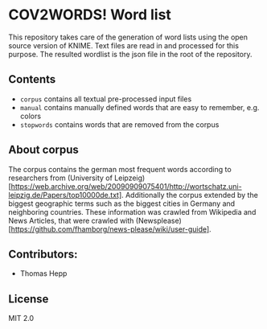 # COV2WORDS! Word list

This repository takes care of the generation of word lists using the open source version of KNIME. Text files are read in and processed for this purpose. The resulted wordlist is the json file in the root of the repository.

## Contents

- `corpus` contains all textual pre-processed input files
- `manual` contains manually defined words that are easy to remember, e.g. colors
- `stopwords` contains words that are removed from the corpus

## About corpus

The corpus contains the german most frequent words according to researchers from (University of Leipzeig)[https://web.archive.org/web/20090909075401/http://wortschatz.uni-leipzig.de/Papers/top10000de.txt].
Additionally the corpus extended by the biggest geographic terms such as the biggest cities in Germany and neighboring countries.
These information was crawled from Wikipedia and News Articles, that were crawled with (Newsplease)[https://github.com/fhamborg/news-please/wiki/user-guide].

## Contributors:

- Thomas Hepp

## License

MIT 2.0
